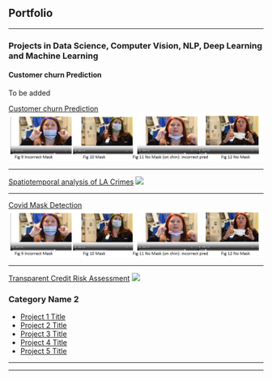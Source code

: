 ## Portfolio

---

### Projects in Data Science, Computer Vision, NLP, Deep Learning and Machine Learning 

#### Customer churn Prediction
To be added

[Customer churn Prediction](/sample_page)
<img src="images/Mask_detection.png?raw=true"/>

---
[Spatiotemporal analysis of LA Crimes](/pdf/sample_presentation.pdf)
<img src="images/dummy_thumbnail.jpg?raw=true"/>

---
[Covid Mask Detection](https://github.com/Vins094/Mask-detection-using-Computer-Vision/blob/main/test_functions_v3.ipynb/)
<img src="images/Mask_detection.png?raw=true"/>

---
[Transparent Credit Risk Assessment](http://example.com/)
<img src="images/dummy_thumbnail.jpg?raw=true"/>

### Category Name 2

- [Project 1 Title](http://example.com/)
- [Project 2 Title](http://example.com/)
- [Project 3 Title](http://example.com/)
- [Project 4 Title](http://example.com/)
- [Project 5 Title](http://example.com/)

---




---
